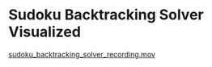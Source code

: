 # Sudoku Backtracking Solver Visualized

[sudoku_backtracking_solver_recording.mov](assets%2Fsudoku_backtracking_solver_recording.mov)

